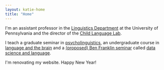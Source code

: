 ```yaml
---
layout: katie-home
title: "Home"
---
```



I'm an assistant professor in the [Linguistics Department](www.ling.upenn.edu) at the University of Pennsylvania and the director of the [Child Language Lab](childlanglab/about.html).  

I teach a graduate seminar in [psycholinguistics](/ling607), an undergraduate course in [language and the brain](/langandbrain) and a [(proposed) Ben Franklin seminar](https://www.curf.upenn.edu/bfs/information-students/seminars) called [data science and language](/datascience).



I'm renovating my website.  Happy New Year!

